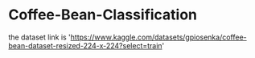 # Coffee-Bean-Classification
the dataset link is 'https://www.kaggle.com/datasets/gpiosenka/coffee-bean-dataset-resized-224-x-224?select=train'
